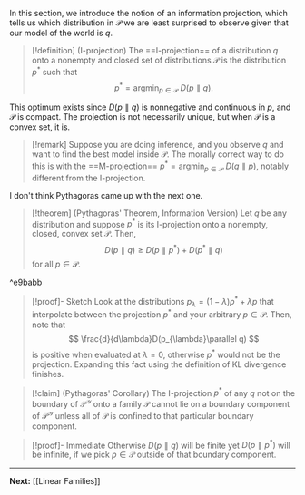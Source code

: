In this section, we introduce the notion of an information projection, which tells us which distribution in $\mathcal{P}$ we are least surprised to observe given that our model of the world is $q$.

> [!definition] (I-projection)
> The ==I-projection== of a distribution $q$ onto a nonempty and closed set of distributions $\mathcal{P}$ is the distribution $p^{*}$ such that
> $$
> p^{*}=\mathop{\arg\min}_{p \in \mathcal{P}}\ D(p\parallel q).
> $$

This optimum exists since $D(p\parallel q)$ is nonnegative and continuous in $p$, and $\mathcal{P}$ is compact. The projection is not necessarily unique, but when $\mathcal{P}$ is a convex set, it is.

> [!remark]
> Suppose you are doing inference, and you observe $q$ and want to find the best model inside $\mathcal{P}$. The morally correct way to do this is with the ==M-projection== $p^{*}=\mathop{\arg\min}_{p \in \mathcal{P}}\ D(q\parallel p)$, notably different from the I-projection.

I don't think Pythagoras came up with the next one. 

> [!theorem] (Pythagoras' Theorem, Information Version)
> Let $q$ be any distribution and suppose $p^{*}$ is its I-projection onto a nonempty, closed, convex set $\mathcal{P}$. Then,
> $$
> D(p\parallel q)\geq D(p\parallel p^{*})+D(p^{*}\parallel q)
> $$
> for all $p \in \mathcal{P}$.

^e9babb

> [!proof]- Sketch
> Look at the distributions $p_{\lambda}=(1-\lambda)p^{*}+\lambda p$ that interpolate between the projection $p^{*}$ and your arbitrary $p \in \mathcal{P}$. Then, note that
> $$
> \frac{d}{d\lambda}D(p_{\lambda}\parallel q)
> $$
> is positive when evaluated at $\lambda=0$, otherwise $p^{*}$ would not be the projection. Expanding this fact using the definition of KL divergence finishes.

> [!claim] (Pythagoras' Corollary)
> The I-projection $p^{*}$ of any $q$ not on the boundary of $\mathcal{P}^{\mathcal{Y}}$ onto a family $\mathcal{P}$ cannot lie on a boundary component of $\mathcal{P}^{\mathcal{Y}}$ unless all of $\mathcal{P}$ is confined to that particular boundary component.

> [!proof]- Immediate
> Otherwise $D(p \parallel q)$ will be finite yet $D(p \parallel p^{*})$ will be infinite, if we pick $p \in \mathcal{P}$ outside of that boundary component.

---

**Next:** [[Linear Families]]